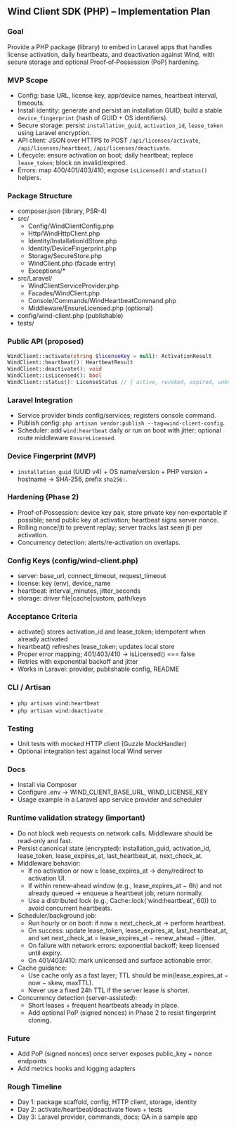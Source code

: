 ## Wind Client SDK (PHP) – Implementation Plan

### Goal
Provide a PHP package (library) to embed in Laravel apps that handles license activation, daily heartbeats, and deactivation against Wind, with secure storage and optional Proof‑of‑Possession (PoP) hardening.

### MVP Scope
- Config: base URL, license key, app/device names, heartbeat interval, timeouts.
- Install identity: generate and persist an installation GUID; build a stable `device_fingerprint` (hash of GUID + OS identifiers).
- Secure storage: persist `installation_guid`, `activation_id`, `lease_token` using Laravel encryption.
- API client: JSON over HTTPS to POST `/api/licenses/activate`, `/api/licenses/heartbeat`, `/api/licenses/deactivate`.
- Lifecycle: ensure activation on boot; daily heartbeat; replace `lease_token`; block on invalid/expired.
- Errors: map 400/401/403/410; expose `isLicensed()` and `status()` helpers.

### Package Structure
- composer.json (library, PSR-4)
- src/
  - Config/WindClientConfig.php
  - Http/WindHttpClient.php
  - Identity/InstallationIdStore.php
  - Identity/DeviceFingerprint.php
  - Storage/SecureStore.php
  - WindClient.php (facade entry)
  - Exceptions/*
- src/Laravel/
  - WindClientServiceProvider.php
  - Facades/WindClient.php
  - Console/Commands/WindHeartbeatCommand.php
  - Middleware/EnsureLicensed.php (optional)
- config/wind-client.php (publishable)
- tests/

### Public API (proposed)
```php
WindClient::activate(string $licenseKey = null): ActivationResult
WindClient::heartbeat(): HeartbeatResult
WindClient::deactivate(): void
WindClient::isLicensed(): bool
WindClient::status(): LicenseStatus // { active, revoked, expired, unknown }
```

### Laravel Integration
- Service provider binds config/services; registers console command.
- Publish config: `php artisan vendor:publish --tag=wind-client-config`.
- Scheduler: add `wind:heartbeat` daily or run on boot with jitter; optional route middleware `EnsureLicensed`.

### Device Fingerprint (MVP)
- `installation_guid` (UUID v4) + OS name/version + PHP version + hostname → SHA‑256, prefix `sha256:`.

### Hardening (Phase 2)
- Proof‑of‑Possession: device key pair, store private key non‑exportable if possible; send public key at activation; heartbeat signs server nonce.
- Rolling nonce/jti to prevent replay; server tracks last seen jti per activation.
- Concurrency detection: alerts/re-activation on overlaps.

### Config Keys (config/wind-client.php)
- server: base_url, connect_timeout, request_timeout
- license: key (env), device_name
- heartbeat: interval_minutes, jitter_seconds
- storage: driver file|cache|custom, path/keys

### Acceptance Criteria
- activate() stores activation_id and lease_token; idempotent when already activated
- heartbeat() refreshes lease_token; updates local store
- Proper error mapping; 401/403/410 → isLicensed() === false
- Retries with exponential backoff and jitter
- Works in Laravel: provider, publishable config, README

### CLI / Artisan
- `php artisan wind:heartbeat`
- `php artisan wind:deactivate`

### Testing
- Unit tests with mocked HTTP client (Guzzle MockHandler)
- Optional integration test against local Wind server

### Docs
- Install via Composer
- Configure .env → WIND_CLIENT_BASE_URL, WIND_LICENSE_KEY
- Usage example in a Laravel app service provider and scheduler

### Runtime validation strategy (important)
- Do not block web requests on network calls. Middleware should be read‑only and fast.
- Persist canonical state (encrypted): installation_guid, activation_id, lease_token, lease_expires_at, last_heartbeat_at, next_check_at.
- Middleware behavior:
  - If no activation or now ≥ lease_expires_at → deny/redirect to activation UI.
  - If within renew‑ahead window (e.g., lease_expires_at − 6h) and not already queued → enqueue a heartbeat job; return normally.
  - Use a distributed lock (e.g., Cache::lock('wind:heartbeat', 60)) to avoid concurrent heartbeats.
- Scheduler/background job:
  - Run hourly or on boot: if now ≥ next_check_at → perform heartbeat.
  - On success: update lease_token, lease_expires_at, last_heartbeat_at, and set next_check_at = lease_expires_at − renew_ahead − jitter.
  - On failure with network errors: exponential backoff; keep licensed until expiry.
  - On 401/403/410: mark unlicensed and surface actionable error.
- Cache guidance:
  - Use cache only as a fast layer; TTL should be min(lease_expires_at − now − skew, maxTTL).
  - Never use a fixed 24h TTL if the server lease is shorter.
- Concurrency detection (server‑assisted):
  - Short leases + frequent heartbeats already in place.
  - Add optional PoP (signed nonces) in Phase 2 to resist fingerprint cloning.

### Future
- Add PoP (signed nonces) once server exposes public_key + nonce endpoints
- Add metrics hooks and logging adapters

### Rough Timeline
- Day 1: package scaffold, config, HTTP client, storage, identity
- Day 2: activate/heartbeat/deactivate flows + tests
- Day 3: Laravel provider, commands, docs; QA in a sample app

